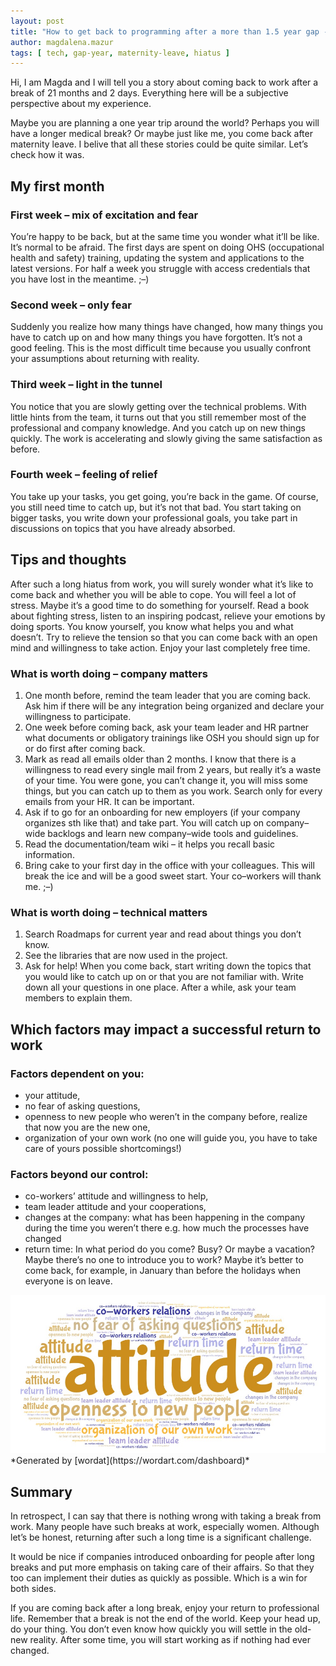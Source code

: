 ```yaml
---
layout: post
title: "How to get back to programming after a more than 1.5 year gap - subjective thoughts and tips"
author: magdalena.mazur
tags: [ tech, gap-year, maternity-leave, hiatus ]
---
```


Hi, I am Magda and I will tell you a story about coming back to work after a break of 21 months and 2 days. Everything here will be a subjective perspective about my experience.

Maybe you are planning a one year trip around the world? Perhaps you will have a longer medical break? Or maybe just like me, you come back after maternity leave. I belive that all these stories could be quite similar. Let’s check how it was.

## My first month
### First week – mix of excitation and fear
You’re happy to be back, but at the same time you wonder what it’ll be like. It’s normal to be afraid. The first days are spent on doing OHS (occupational health and safety) training, updating the system and applications to the latest versions. For half a week you struggle with access credentials that you have lost in the meantime. ;–)

### Second week – only fear
Suddenly you realize how many things have changed, how many things you have to catch up on and how many things you have forgotten. It’s not a good feeling. This is the most difficult time because you usually confront your assumptions about returning with reality.

### Third week – light in the tunnel
You notice that you are slowly getting over the technical problems. With little hints from the team, it turns out that you still remember most of the professional and company knowledge. And you catch up on new things quickly. The work is accelerating and slowly giving the same satisfaction as before.

### Fourth week – feeling of relief
You take up your tasks, you get going, you’re back in the game. Of course, you still need time to catch up, but it’s not that bad. You start taking on bigger tasks, you write down your professional goals, you take part in discussions on topics that you have already absorbed.

## Tips and thoughts
After such a long hiatus from work, you will surely wonder what it’s like to come back and whether you will be able to cope. You will feel a lot of stress. Maybe it’s a good time to do something for yourself. Read a book about fighting stress, listen to an inspiring podcast, relieve your emotions by doing sports. You know yourself, you know what helps you and what doesn’t. Try to relieve the tension so that you can come back with an open mind and willingness to take action. Enjoy your last completely free time.

### What is worth doing – company matters
1. One month before, remind the team leader that you are coming back. Ask him if there will be any integration being organized and declare your willingness to participate.
1. One week before coming back, ask your team leader and HR partner what documents or obligatory trainings like OSH you should sign up for or do first after coming back.
2. Mark as read all emails older than 2 months. I know that there is a willingness to read every single mail from 2 years, but really it’s a waste of your time. You were gone, you can’t change it, you will miss some things, but you can catch up to them as you work. Search only for every emails from your HR. It can be important.
3. Ask if to go for an onboarding for new employers (if your company organizes sth like that) and take part. You will catch up on company–wide backlogs and learn new company–wide tools and guidelines.
4. Read the documentation/team wiki – it helps you recall basic information.
5. Bring cake to your first day in the office with your colleagues. This will break the ice and will be a good sweet start. Your co–workers will thank me. ;–)

### What is worth doing – technical matters
1. Search Roadmaps for current year and read about things you don’t know.
1. See the libraries that are now used in the project.
1. Ask for help! When you come back, start writing down the topics that you would like to catch up on or that you are not familiar with. Write down all your questions in one place. After a while, ask your team members to explain them.

## Which factors may impact a successful return to work
### Factors dependent on you:
* your attitude,
* no fear of asking questions,
* openness to new people who weren’t in the company before, realize that now you are the new one,
* organization of your own work (no one will guide you, you have to take care of yours possible shortcomings!)

### Factors beyond our control:
* co-workers’ attitude and willingness to help,
* team leader attitude and your cooperations,
* changes at the company: what has been happening in the company during the time you weren’t there e.g. how much the processes have changed
* return time: In what period do you come? Busy? Or maybe a vacation? Maybe there’s no one to introduce you to work? Maybe it’s better to come back, for example, in January than before the holidays when everyone is on leave.

<img src="/img/articles/2024-04-29-how-to-come-back-to-programming/word-map.jpeg" alt="factors map graph" class="small-image" />
*Generated by [wordat](https://wordart.com/dashboard)*

## Summary
In retrospect, I can say that there is nothing wrong with taking a break from work. Many people have such breaks at work, especially women. Although let’s be honest, returning after such a long time is a significant challenge.

It would be nice if companies introduced onboarding for people after long breaks and put more emphasis on taking care of their affairs. So that they too can implement their duties as quickly as possible. Which is a win for both sides.

If you are coming back after a long break, enjoy your return to professional life. Remember that a break is not the end of the world. Keep your head up, do your thing. You don’t even know how quickly you will settle in the old-new reality. After some time, you will start working as if nothing had ever changed.